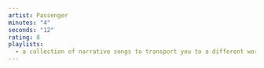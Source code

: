 ```yaml
---
artist: Passenger
minutes: "4"
seconds: "12"
rating: 8
playlists:
  - a collection of narrative songs to transport you to a different world
---
```

